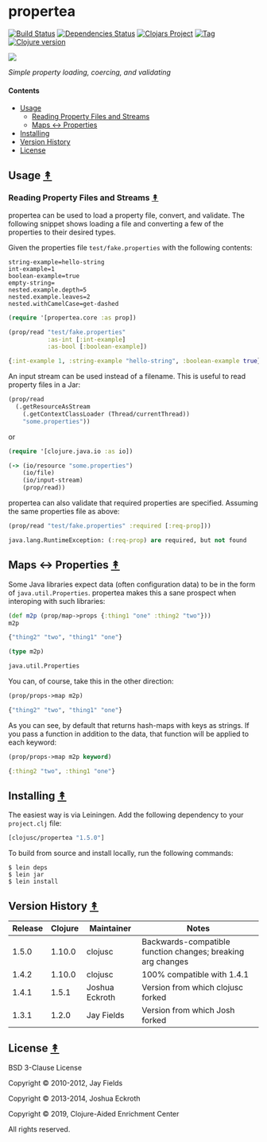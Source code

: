 # propertea

[![Build Status][travis-badge]][travis]
[![Dependencies Status][deps-badge]][deps]
[![Clojars Project][clojars-badge]][clojars]
[![Tag][tag-badge]][tag]
[![Clojure version][clojure-v]](project.clj)

[![][logo]][logo-large]

*Simple property loading, coercing, and validating*


#### Contents

* [Usage](#usage-)
  * [Reading Property Files and Streams](#reading-property-files-and-streams-)
  * [Maps <-> Properties](#maps---properties-)
* [Installing](#installing-)
* [Version History](#version-history-)
* [License](#license-)


## Usage [&#x219F;](#contents)

### Reading Property Files and Streams [&#x219F;](#contents)

propertea can be used to load a property file, convert, and validate. The
following snippet shows loading a file and converting a few of the properties
to their desired types.

Given the properties file `test/fake.properties` with the following contents:

```
string-example=hello-string
int-example=1
boolean-example=true
empty-string=
nested.example.depth=5
nested.example.leaves=2
nested.withCamelCase=get-dashed
```

```clj
(require '[propertea.core :as prop])

(prop/read "test/fake.properties"
           :as-int [:int-example]
           :as-bool [:boolean-example])
```
```clj
{:int-example 1, :string-example "hello-string", :boolean-example true}
```

An input stream can be used instead of a filename. This is useful to read
property files in a Jar:

```clj
(prop/read
  (.getResourceAsStream
    (.getContextClassLoader (Thread/currentThread))
    "some.properties"))
```

or

```clj
(require '[clojure.java.io :as io])

(-> (io/resource "some.properties")
    (io/file)
    (io/input-stream)
    (prop/read))
```

propertea can also validate that required properties are specified. Assuming
the same properties file as above:

```clj
(prop/read "test/fake.properties" :required [:req-prop]))
```
```clj
java.lang.RuntimeException: (:req-prop) are required, but not found
```


## Maps <-> Properties [&#x219F;](#contents)

Some Java libraries expect data (often configuration data) to be in the form of
`java.util.Properties`. propertea makes this a sane prospect when interoping
with such libraries:

```clj
(def m2p (prop/map->props {:thing1 "one" :thing2 "two"}))
m2p
```
```clj
{"thing2" "two", "thing1" "one"}
```
```clj
(type m2p)
```
```clj
java.util.Properties
```

You can, of course, take this in the other direction:

```clj
(prop/props->map m2p)
```
```clj
{"thing2" "two", "thing1" "one"}
```

As you can see, by default that returns hash-maps with keys as strings. If you
pass a function in addition to the data, that function will be applied to each
keyword:

```clj
(prop/props->map m2p keyword)
```
```clj
{:thing2 "two", :thing1 "one"}
```


## Installing [&#x219F;](#contents)

The easiest way is via Leiningen. Add the following dependency to your
`project.clj` file:

```clj
[clojusc/propertea "1.5.0"]
```

To build from source and install locally, run the following commands:

```
$ lein deps
$ lein jar
$ lein install
```


## Version History [&#x219F;](#contents)

| Release     | Clojure     | Maintainer     | Notes
| ----------- | ----------- | -------------- | ---------------------------------- |
| 1.5.0       | 1.10.0      | clojusc        | Backwards-compatible function changes; breaking arg changes |
| 1.4.2       | 1.10.0      | clojusc        | 100% compatible with 1.4.1         |
| 1.4.1       | 1.5.1       | Joshua Eckroth | Version from which clojusc forked  |
| 1.3.1       | 1.2.0       | Jay Fields     | Version from which Josh forked     |


## License [&#x219F;](#contents)

BSD 3-Clause License

Copyright © 2010-2012, Jay Fields

Copyright © 2013-2014, Joshua Eckroth

Copyright © 2019, Clojure-Aided Enrichment Center

All rights reserved.


<!-- Named page links below: /-->

[travis]: https://travis-ci.org/clojusc/propertea
[travis-badge]: https://travis-ci.org/clojusc/propertea.png?branch=master
[deps]: http://jarkeeper.com/clojusc/propertea
[deps-badge]: http://jarkeeper.com/clojusc/propertea/status.svg
[logo]: resources/images/nextstep-properties.gif
[logo-large]: resources/images/nextstep-properties.gif
[tag-badge]: https://img.shields.io/github/tag/clojusc/propertea.svg
[tag]: https://github.com/clojusc/propertea/tags
[clojure-v]: https://img.shields.io/badge/clojure-1.10.0-blue.svg
[clojars]: https://clojars.org/clojusc/propertea
[clojars-badge]: https://img.shields.io/clojars/v/clojusc/propertea.svg
